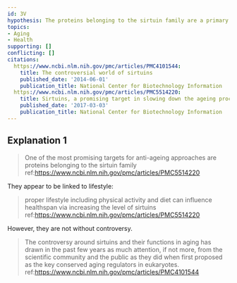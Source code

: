 ```yaml
---
id: 3V
hypothesis: The proteins belonging to the sirtuin family are a primary factor in aging.
topics:
- Aging
- Health
supporting: []
conflicting: []
citations:
  https://www.ncbi.nlm.nih.gov/pmc/articles/PMC4101544:
    title: The controversial world of sirtuins
    published_date: '2014-06-01'
    publication_title: National Center for Biotechnology Information
  https://www.ncbi.nlm.nih.gov/pmc/articles/PMC5514220:
    title: Sirtuins, a promising target in slowing down the ageing process
    published_date: '2017-03-03'
    publication_title: National Center for Biotechnology Information
---
```

## Explanation 1

> One of the most promising targets for anti-ageing approaches are proteins belonging to the sirtuin family
> ref:https://www.ncbi.nlm.nih.gov/pmc/articles/PMC5514220

They appear to be linked to lifestyle:

> proper lifestyle including physical activity and diet can influence healthspan via increasing the level of sirtuins
> ref:https://www.ncbi.nlm.nih.gov/pmc/articles/PMC5514220

However, they are not without controversy.

> The controversy around sirtuins and their functions in aging has drawn in the past few years as much attention, if not more, from the scientific community and the public as they did when first proposed as the key conserved aging regulators in eukaryotes.
> ref:https://www.ncbi.nlm.nih.gov/pmc/articles/PMC4101544
